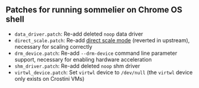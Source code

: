 ## Patches for running sommelier on Chrome OS shell
- `data_driver.patch`: Re-add deleted `noop` data driver
- `direct_scale.patch`: Re-add [direct scale mode](https://chromium-review.googlesource.com/c/chromiumos/platform2/+/3700920) (reverted in upstream), necessary for scaling correctly
- `drm_device.patch`: Re-add `--drm-device` command line parameter support, necessary for enabling hardware acceleration
- `shm_driver.patch`: Re-add deleted `noop` shm driver
- `virtwl_device.patch`: Set `virtwl` device to `/dev/null` (the `virtwl` device only exists on Crostini VMs)
